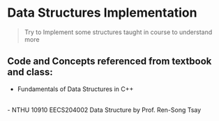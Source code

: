 # Data Structures Implementation

> Try to Implement some structures taught in course to understand more

## Code and Concepts referenced from textbook and class:
- Fundamentals of Data Structures in C++
<br>
- NTHU 10910 EECS204002 Data Structure by Prof. Ren-Song Tsay